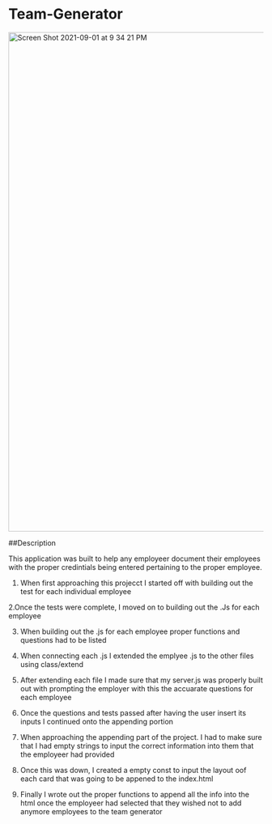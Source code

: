 # Team-Generator
<img width="987" alt="Screen Shot 2021-09-01 at 9 34 21 PM" src="https://user-images.githubusercontent.com/87398458/131777676-f2f3548d-d6ca-44e6-abed-4341dc3f3684.png">

##Description

This application was built to help any employeer document their employees with the proper credintials being entered pertaining to the proper employee.


1. When first approaching this projecct I started off with building out the test for each individual employee

2.Once the tests were complete, I moved on to building out the .Js for each employee

3. When building out the .js for each employee proper functions and questions had to be listed

4. When connecting each .js I extended the emplyee .js to the other files using class/extend

5. After extending each file I made sure that my server.js was properly built out with prompting the employer with this the accuarate questions for each employee

6. Once the questions and tests passed after having the user insert its inputs I continued onto the appending portion

7. When approaching the appending part of the project. I had to make sure that I had empty strings to input the correct information into them that the employeer had provided

8. Once this was down, I created a empty const to input the layout oof each card that was going to be appened to the index.html

9. Finally I wrote out the proper functions to append all the info into the html once the employeer had selected that they wished not to add anymore employees to the team generator





